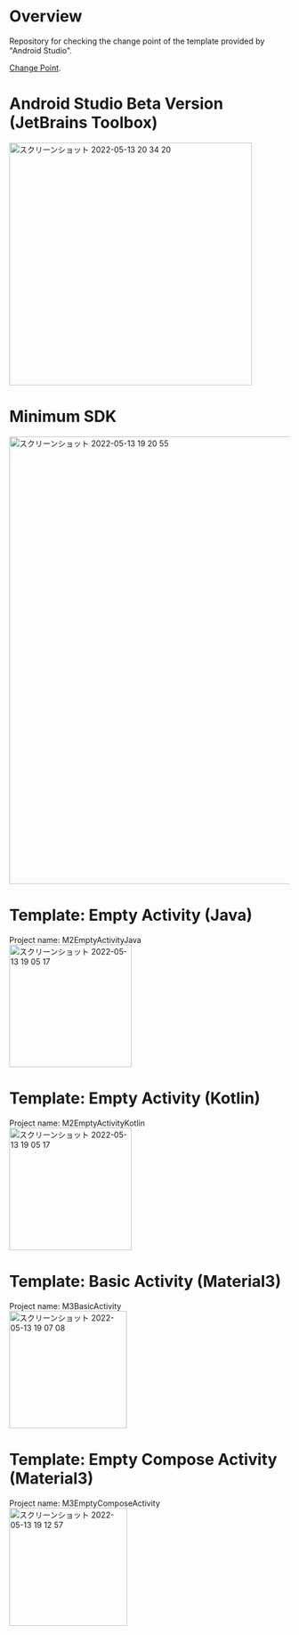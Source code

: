 # Overview
Repository for checking the change point of the template provided by "Android Studio".<br>

[Change Point](https://github.com/LeoAndo/android-template-project-change-point/pulls).<br>

# Android Studio Beta Version (JetBrains Toolbox)

<img width="436" alt="スクリーンショット 2022-05-13 20 34 20" src="https://user-images.githubusercontent.com/16476224/168275041-af7cff32-ed9b-454d-a300-617245de90b6.png">

# Minimum SDK
<img width="804" alt="スクリーンショット 2022-05-13 19 20 55" src="https://user-images.githubusercontent.com/16476224/168264188-6479b76f-7723-4d90-b6e9-d3e7957b3dd7.png">


# Template: Empty Activity (Java)

Project name: M2EmptyActivityJava<br>
<img width="220" alt="スクリーンショット 2022-05-13 19 05 17" src="https://user-images.githubusercontent.com/16476224/168261617-fc9860c2-ec26-4997-9b78-02d1139dcd69.png">

# Template: Empty Activity (Kotlin)

Project name: M2EmptyActivityKotlin<br>
<img width="220" alt="スクリーンショット 2022-05-13 19 05 17" src="https://user-images.githubusercontent.com/16476224/168261617-fc9860c2-ec26-4997-9b78-02d1139dcd69.png">

# Template: Basic Activity (Material3)

Project name: M3BasicActivity<br>
<img width="211" alt="スクリーンショット 2022-05-13 19 07 08" src="https://user-images.githubusercontent.com/16476224/168261959-a52e2289-186a-476f-bb1b-fdf56d36afd5.png">

# Template: Empty Compose Activity (Material3)

Project name: M3EmptyComposeActivity<br>
<img width="212" alt="スクリーンショット 2022-05-13 19 12 57" src="https://user-images.githubusercontent.com/16476224/168262864-a9938ca4-f4a1-4aa2-a9b8-bd5bdc8cd881.png">
